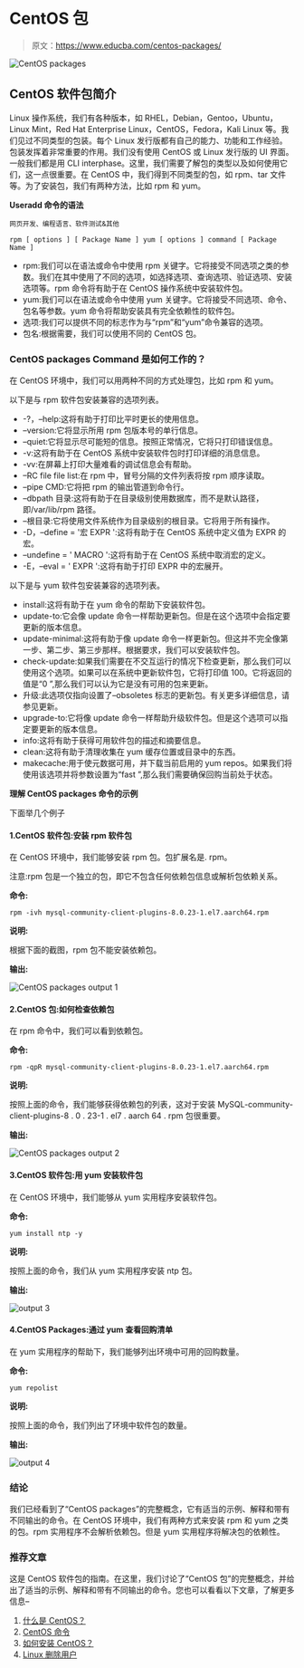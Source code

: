 # CentOS 包

> 原文：<https://www.educba.com/centos-packages/>

![CentOS packages](img/3ca2ab35b8a4f5443785c3490ae09d63.png)



## CentOS 软件包简介

Linux 操作系统，我们有各种版本，如 RHEL，Debian，Gentoo，Ubuntu，Linux Mint，Red Hat Enterprise Linux，CentOS，Fedora，Kali Linux 等。我们见过不同类型的包装。每个 Linux 发行版都有自己的能力、功能和工作经验。包装发挥着非常重要的作用。我们没有使用 CentOS 或 Linux 发行版的 UI 界面。一般我们都是用 CLI interphase。这里，我们需要了解包的类型以及如何使用它们，这一点很重要。在 CentOS 中，我们得到不同类型的包，如 rpm、tar 文件等。为了安装包，我们有两种方法，比如 rpm 和 yum。

**Useradd 命令的语法**

<small>网页开发、编程语言、软件测试&其他</small>

`rpm [ options ] [ Package Name ] yum [ options ] command [ Package Name ]`

*   rpm:我们可以在语法或命令中使用 rpm 关键字。它将接受不同选项之类的参数。我们在其中使用了不同的选项，如选择选项、查询选项、验证选项、安装选项等。rpm 命令将有助于在 CentOS 操作系统中安装软件包。
*   yum:我们可以在语法或命令中使用 yum 关键字。它将接受不同选项、命令、包名等参数。yum 命令将帮助安装具有完全依赖性的软件包。
*   选项:我们可以提供不同的标志作为与“rpm”和“yum”命令兼容的选项。
*   包名:根据需要，我们可以使用不同的 CentOS 包。

### CentOS packages Command 是如何工作的？

在 CentOS 环境中，我们可以用两种不同的方式处理包，比如 rpm 和 yum。

以下是与 rpm 软件包安装兼容的选项列表。

*   -?，–help:这将有助于打印比平时更长的使用信息。
*   –version:它将显示所用 rpm 包版本号的单行信息。
*   –quiet:它将显示尽可能短的信息。按照正常情况，它将只打印错误信息。
*   -v:这将有助于在 CentOS 系统中安装软件包时打印详细的消息信息。
*   -vv:在屏幕上打印大量难看的调试信息会有帮助。
*   –RC file file list:在 rpm 中，冒号分隔的文件列表将按 rpm 顺序读取。
*   –pipe CMD:它将把 rpm 的输出管道到命令行。
*   –dbpath 目录:这将有助于在目录级别使用数据库，而不是默认路径，即/var/lib/rpm 路径。
*   –根目录:它将使用文件系统作为目录级别的根目录。它将用于所有操作。
*   -D，–define = '宏 EXPR ':这将有助于在 CentOS 系统中定义值为 EXPR 的宏。
*   –undefine = ' MACRO ':这将有助于在 CentOS 系统中取消宏的定义。
*   -E，–eval = ' EXPR ':这将有助于打印 EXPR 中的宏展开。

以下是与 yum 软件包安装兼容的选项列表。

*   install:这将有助于在 yum 命令的帮助下安装软件包。
*   update-to:它会像 update 命令一样帮助更新包。但是在这个选项中会指定要更新的版本信息。
*   update-minimal:这将有助于像 update 命令一样更新包。但这并不完全像第一步、第二步、第三步那样。根据要求，我们可以安装软件包。
*   check-update:如果我们需要在不交互运行的情况下检查更新，那么我们可以使用这个选项。如果可以在系统中更新软件包，它将打印值 100。它将返回的值是“0 ”,那么我们可以认为它是没有可用的包来更新。
*   升级:此选项仅指向设置了–obsoletes 标志的更新包。有关更多详细信息，请参见更新。
*   upgrade-to:它将像 update 命令一样帮助升级软件包。但是这个选项可以指定要更新的版本信息。
*   info:这将有助于获得可用软件包的描述和摘要信息。
*   clean:这将有助于清理收集在 yum 缓存位置或目录中的东西。
*   makecache:用于使元数据可用，并下载当前启用的 yum repos。如果我们将使用该选项并将参数设置为“fast ”,那么我们需要确保回购当前处于状态。

**理解 CentOS packages 命令的示例**

下面举几个例子

#### 1.CentOS 软件包:安装 rpm 软件包

在 CentOS 环境中，我们能够安装 rpm 包。包扩展名是. rpm。

注意:rpm 包是一个独立的包，即它不包含任何依赖包信息或解析包依赖关系。

**命令:**

`rpm -ivh mysql-community-client-plugins-8.0.23-1.el7.aarch64.rpm`

**说明:**

根据下面的截图，rpm 包不能安装依赖包。

**输出:**

![CentOS packages output 1](img/7842dfe645e7571300ce879dd1891b03.png)



#### 2.CentOS 包:如何检查依赖包

在 rpm 命令中，我们可以看到依赖包。

**命令:**

`rpm -qpR mysql-community-client-plugins-8.0.23-1.el7.aarch64.rpm`

**说明:**

按照上面的命令，我们能够获得依赖包的列表，这对于安装 MySQL-community-client-plugins-8 . 0 . 23-1 . el7 . aarch 64 . rpm 包很重要。

**输出:**

![CentOS packages output 2](img/20a13c7edbd3470c00cdfe13ee06fdae.png)



#### 3.CentOS 软件包:用 yum 安装软件包

在 CentOS 环境中，我们能够从 yum 实用程序安装软件包。

**命令:**

`yum install ntp -y`

**说明:**

按照上面的命令，我们从 yum 实用程序安装 ntp 包。

**输出:**

![output 3](img/5b2024adb544e15b987b2f24e12c2723.png)



#### 4.CentOS Packages:通过 yum 查看回购清单

在 yum 实用程序的帮助下，我们能够列出环境中可用的回购数量。

**命令:**

`yum repolist`

**说明:**

按照上面的命令，我们列出了环境中软件包的数量。

**输出:**

![output 4](img/cf98c33a92ad290fa2e27c5b109b1b47.png)



### 结论

我们已经看到了“CentOS packages”的完整概念，它有适当的示例、解释和带有不同输出的命令。在 CentOS 环境中，我们有两种方式来安装 rpm 和 yum 之类的包。rpm 实用程序不会解析依赖包。但是 yum 实用程序将解决包的依赖性。

### 推荐文章

这是 CentOS 软件包的指南。在这里，我们讨论了“CentOS 包”的完整概念，并给出了适当的示例、解释和带有不同输出的命令。您也可以看看以下文章，了解更多信息–

1.  [什么是 CentOS？](https://www.educba.com/what-is-centos/)
2.  [CentOS 命令](https://www.educba.com/centos-commands/)
3.  [如何安装 CentOS？](https://www.educba.com/install-centos/)
4.  [Linux 删除用户](https://www.educba.com/linux-delete-user/)





